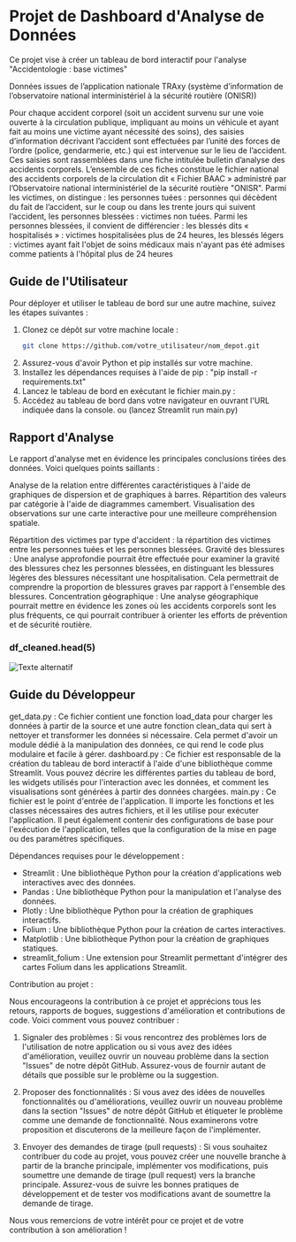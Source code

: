 # Projet de Dashboard d'Analyse de Données

Ce projet vise à créer un tableau de bord interactif pour l'analyse "Accidentologie : base victimes"
<p>Données issues de l’application nationale TRAxy (système d’information de l’observatoire national interministériel à la sécurité routière (ONISR))

Pour chaque accident corporel (soit un accident survenu sur une voie ouverte à la circulation publique, impliquant au moins un véhicule et ayant fait au moins une victime ayant nécessité des soins), des saisies d’information décrivant l’accident sont effectuées par l’unité des forces de l’ordre (police, gendarmerie, etc.) qui est intervenue sur le lieu de l’accident. Ces saisies sont rassemblées dans une fiche intitulée bulletin d’analyse des accidents corporels. L’ensemble de ces fiches constitue le fichier national des accidents corporels de la circulation dit « Fichier BAAC » administré par l’Observatoire national interministériel de la sécurité routière "ONISR".
Parmi les victimes, on distingue :
les personnes tuées : personnes qui décèdent du fait de l’accident, sur le coup ou dans les trente jours qui suivent l’accident,
les personnes blessées : victimes non tuées.
Parmi les personnes blessées, il convient de différencier :
les blessés dits « hospitalisés » : victimes hospitalisées plus de 24 heures,
les blessés légers : victimes ayant fait l'objet de soins médicaux mais n'ayant pas été admises comme patients à l'hôpital plus de 24 heures </p>

## Guide de l'Utilisateur

Pour déployer et utiliser le tableau de bord sur une autre machine, suivez les étapes suivantes :

1. Clonez ce dépôt sur votre machine locale :
   ```bash
   git clone https://github.com/votre_utilisateur/nom_depot.git
2. Assurez-vous d'avoir Python et pip installés sur votre machine.
3. Installez les dépendances requises à l'aide de pip :
                 "pip install -r requirements.txt"
4. Lancez le tableau de bord en exécutant le fichier main.py :
5. Accédez au tableau de bord dans votre navigateur en ouvrant l'URL indiquée dans la console.
    ou (lancez Streamlit run main.py)

## Rapport d'Analyse
Le rapport d'analyse met en évidence les principales conclusions tirées des données. Voici quelques points saillants :

Analyse de la relation entre différentes caractéristiques à l'aide de graphiques de dispersion et de graphiques à barres.
Répartition des valeurs par catégorie à l'aide de diagrammes camembert.
Visualisation des observations sur une carte interactive pour une meilleure compréhension spatiale.

Répartition des victimes par type d'accident : la répartition des victimes entre les personnes tuées et les personnes blessées.
Gravité des blessures : Une analyse approfondie pourrait être effectuée pour examiner la gravité des blessures chez les personnes blessées, en distinguant les blessures légères des blessures nécessitant une hospitalisation. Cela permettrait de comprendre la proportion de blessures graves par rapport à l'ensemble des blessures.
Concentration géographique : Une analyse géographique pourrait mettre en évidence les zones où les accidents corporels sont les plus fréquents, ce qui pourrait contribuer à orienter les efforts de prévention et de sécurité routière.


### df_cleaned.head(5)
![Texte alternatif](./data/tabel.png)
## Guide du Développeur
get_data.py : Ce fichier contient une fonction load_data pour charger les données à partir de la source et une autre fonction clean_data qui sert à nettoyer et transformer les données si nécessaire. Cela permet d'avoir un module dédié à la manipulation des données, ce qui rend le code plus modulaire et facile à gérer.
dashboard.py : Ce fichier est responsable de la création du tableau de bord interactif à l'aide d'une bibliothèque comme Streamlit. Vous pouvez décrire les différentes parties du tableau de bord, les widgets utilisés pour l'interaction avec les données, et comment les visualisations sont générées à partir des données chargées.
main.py : Ce fichier est le point d'entrée de l'application. Il importe les fonctions et les classes nécessaires des autres fichiers, et il les utilise pour exécuter l'application. Il peut également contenir des configurations de base pour l'exécution de l'application, telles que la configuration de la mise en page ou des paramètres spécifiques.

Dépendances requises pour le développement :

- Streamlit : Une bibliothèque Python pour la création d'applications web interactives avec des données.
- Pandas : Une bibliothèque Python pour la manipulation et l'analyse des données.
- Plotly : Une bibliothèque Python pour la création de graphiques interactifs.
- Folium : Une bibliothèque Python pour la création de cartes interactives.
- Matplotlib : Une bibliothèque Python pour la création de graphiques statiques.
- streamlit_folium : Une extension pour Streamlit permettant d'intégrer des cartes Folium dans les applications Streamlit.

Contribution au projet :

Nous encourageons la contribution à ce projet et apprécions tous les retours, rapports de bogues, suggestions d'amélioration et contributions de code. Voici comment vous pouvez contribuer :

1. Signaler des problèmes : Si vous rencontrez des problèmes lors de l'utilisation de notre application ou si vous avez des idées d'amélioration, veuillez ouvrir un nouveau problème dans la section "Issues" de notre dépôt GitHub. Assurez-vous de fournir autant de détails que possible sur le problème ou la suggestion.

2. Proposer des fonctionnalités : Si vous avez des idées de nouvelles fonctionnalités ou d'améliorations, veuillez ouvrir un nouveau problème dans la section "Issues" de notre dépôt GitHub et étiqueter le problème comme une demande de fonctionnalité. Nous examinerons votre proposition et discuterons de la meilleure façon de l'implémenter.

3. Envoyer des demandes de tirage (pull requests) : Si vous souhaitez contribuer du code au projet, vous pouvez créer une nouvelle branche à partir de la branche principale, implémenter vos modifications, puis soumettre une demande de tirage (pull request) vers la branche principale. Assurez-vous de suivre les bonnes pratiques de développement et de tester vos modifications avant de soumettre la demande de tirage.

Nous vous remercions de votre intérêt pour ce projet et de votre contribution à son amélioration !
